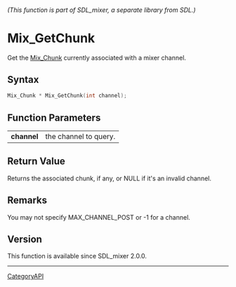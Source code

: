 ###### (This function is part of SDL_mixer, a separate library from SDL.)
# Mix_GetChunk

Get the [Mix_Chunk](Mix_Chunk.md) currently associated with a mixer channel.

## Syntax

```c
Mix_Chunk * Mix_GetChunk(int channel);

```

## Function Parameters

|                 |                       |
| --------------- | --------------------- |
| **channel**     | the channel to query. |

## Return Value

Returns the associated chunk, if any, or NULL if it's an invalid channel.

## Remarks

You may not specify MAX_CHANNEL_POST or -1 for a channel.

## Version

This function is available since SDL_mixer 2.0.0.

----
[CategoryAPI](CategoryAPI.md)
